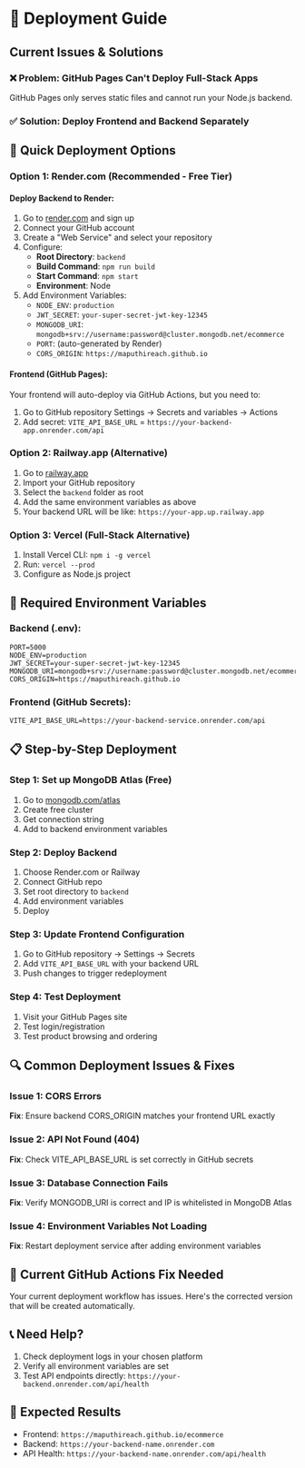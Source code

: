 # 🚀 Deployment Guide

## Current Issues & Solutions

### ❌ Problem: GitHub Pages Can't Deploy Full-Stack Apps
GitHub Pages only serves static files and cannot run your Node.js backend.

### ✅ Solution: Deploy Frontend and Backend Separately

## 🔧 Quick Deployment Options

### Option 1: Render.com (Recommended - Free Tier)

#### Deploy Backend to Render:
1. Go to [render.com](https://render.com) and sign up
2. Connect your GitHub account
3. Create a "Web Service" and select your repository
4. Configure:
   - **Root Directory**: `backend`
   - **Build Command**: `npm run build`
   - **Start Command**: `npm start`
   - **Environment**: Node
5. Add Environment Variables:
   - `NODE_ENV`: `production`
   - `JWT_SECRET`: `your-super-secret-jwt-key-12345`
   - `MONGODB_URI`: `mongodb+srv://username:password@cluster.mongodb.net/ecommerce`
   - `PORT`: (auto-generated by Render)
   - `CORS_ORIGIN`: `https://maputhireach.github.io`

#### Frontend (GitHub Pages):
Your frontend will auto-deploy via GitHub Actions, but you need to:
1. Go to GitHub repository Settings → Secrets and variables → Actions
2. Add secret: `VITE_API_BASE_URL` = `https://your-backend-app.onrender.com/api`

### Option 2: Railway.app (Alternative)

1. Go to [railway.app](https://railway.app)
2. Import your GitHub repository
3. Select the `backend` folder as root
4. Add the same environment variables as above
5. Your backend URL will be like: `https://your-app.up.railway.app`

### Option 3: Vercel (Full-Stack Alternative)

1. Install Vercel CLI: `npm i -g vercel`
2. Run: `vercel --prod`
3. Configure as Node.js project

## 🔧 Required Environment Variables

### Backend (.env):
```
PORT=5000
NODE_ENV=production
JWT_SECRET=your-super-secret-jwt-key-12345
MONGODB_URI=mongodb+srv://username:password@cluster.mongodb.net/ecommerce
CORS_ORIGIN=https://maputhireach.github.io
```

### Frontend (GitHub Secrets):
```
VITE_API_BASE_URL=https://your-backend-service.onrender.com/api
```

## 📋 Step-by-Step Deployment

### Step 1: Set up MongoDB Atlas (Free)
1. Go to [mongodb.com/atlas](https://mongodb.com/atlas)
2. Create free cluster
3. Get connection string
4. Add to backend environment variables

### Step 2: Deploy Backend
1. Choose Render.com or Railway
2. Connect GitHub repo
3. Set root directory to `backend`
4. Add environment variables
5. Deploy

### Step 3: Update Frontend Configuration
1. Go to GitHub repository → Settings → Secrets
2. Add `VITE_API_BASE_URL` with your backend URL
3. Push changes to trigger redeployment

### Step 4: Test Deployment
1. Visit your GitHub Pages site
2. Test login/registration
3. Test product browsing and ordering

## 🔍 Common Deployment Issues & Fixes

### Issue 1: CORS Errors
**Fix**: Ensure backend CORS_ORIGIN matches your frontend URL exactly

### Issue 2: API Not Found (404)
**Fix**: Check VITE_API_BASE_URL is set correctly in GitHub secrets

### Issue 3: Database Connection Fails
**Fix**: Verify MONGODB_URI is correct and IP is whitelisted in MongoDB Atlas

### Issue 4: Environment Variables Not Loading
**Fix**: Restart deployment service after adding environment variables

## 🚨 Current GitHub Actions Fix Needed

Your current deployment workflow has issues. Here's the corrected version that will be created automatically.

## 📞 Need Help?
1. Check deployment logs in your chosen platform
2. Verify all environment variables are set
3. Test API endpoints directly: `https://your-backend.onrender.com/api/health`

## 🎯 Expected Results
- Frontend: `https://maputhireach.github.io/ecommerce`
- Backend: `https://your-backend-name.onrender.com`
- API Health: `https://your-backend-name.onrender.com/api/health`